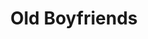 ---
title: "Old Boyfriends"
year: 1979
rating: 2.5
stars: "★★½"
rewatched: false
permalink: "old-boyfriends"
watched_on: 2024-07-10
---